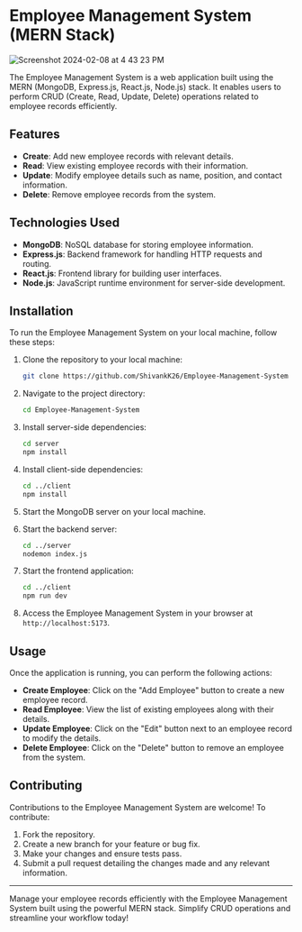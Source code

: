 # Employee Management System (MERN Stack)


![Screenshot 2024-02-08 at 4 43 23 PM](https://github.com/ShivankK26/Employee-Management-System/assets/115289871/14bb5756-3a17-47e3-8051-c66a676582b8)


The Employee Management System is a web application built using the MERN (MongoDB, Express.js, React.js, Node.js) stack. It enables users to perform CRUD (Create, Read, Update, Delete) operations related to employee records efficiently.

## Features

- **Create**: Add new employee records with relevant details.
- **Read**: View existing employee records with their information.
- **Update**: Modify employee details such as name, position, and contact information.
- **Delete**: Remove employee records from the system.

## Technologies Used

- **MongoDB**: NoSQL database for storing employee information.
- **Express.js**: Backend framework for handling HTTP requests and routing.
- **React.js**: Frontend library for building user interfaces.
- **Node.js**: JavaScript runtime environment for server-side development.

## Installation

To run the Employee Management System on your local machine, follow these steps:

1. Clone the repository to your local machine:

   ```bash
   git clone https://github.com/ShivankK26/Employee-Management-System .
   ```

2. Navigate to the project directory:

   ```bash
   cd Employee-Management-System
   ```

3. Install server-side dependencies:

   ```bash
   cd server
   npm install
   ```

4. Install client-side dependencies:

   ```bash
   cd ../client
   npm install
   ```

5. Start the MongoDB server on your local machine.

6. Start the backend server:

   ```bash
   cd ../server
   nodemon index.js
   ```

7. Start the frontend application:

   ```bash
   cd ../client
   npm run dev
   ```

8. Access the Employee Management System in your browser at `http://localhost:5173`.

## Usage

Once the application is running, you can perform the following actions:

- **Create Employee**: Click on the "Add Employee" button to create a new employee record.
- **Read Employee**: View the list of existing employees along with their details.
- **Update Employee**: Click on the "Edit" button next to an employee record to modify the details.
- **Delete Employee**: Click on the "Delete" button to remove an employee from the system.

## Contributing

Contributions to the Employee Management System are welcome! To contribute:

1. Fork the repository.
2. Create a new branch for your feature or bug fix.
3. Make your changes and ensure tests pass.
4. Submit a pull request detailing the changes made and any relevant information.

---

Manage your employee records efficiently with the Employee Management System built using the powerful MERN stack. Simplify CRUD operations and streamline your workflow today!
